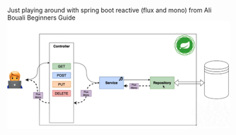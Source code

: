 Just playing around with spring boot reactive (flux and mono)
from Ali Bouali Beginners Guide
![](https://github.com/evggenik/reactive/blob/master/img/reactive-spring-boot.png)
